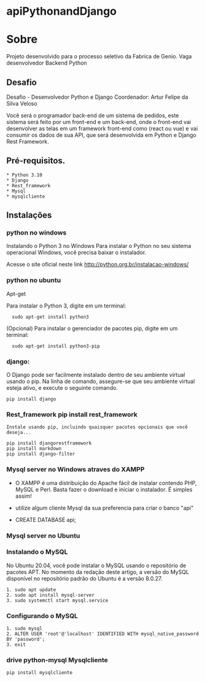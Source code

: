 # apiPythonandDjango

# Sobre

Projeto desenvolvido para o processo seletivo da Fabrica de Genio. Vaga desenvolvedor Backend Python 

## Desafio
  Desafio - Desenvolvedor Python e Django
  Coordenador: Artur Felipe da Silva Veloso

  Você será o programador back-end de um sistema de pedidos, este sistema será feito por
  um front-end e um back-end, onde o front-end vai desenvolver as telas em um framework
  front-end como (react ou vue) e vai consumir os dados de sua API, que será desenvolvida
  em Python e Django Rest Framework.

## Pré-requisitos.
    * Python 3.10
    * Django 
    * Rest_framework
    * Mysql
    * mysqlcliente
## Instalações

### python no windows 
Instalando o Python 3 no Windows
Para instalar o Python no seu sistema operacional Windows, você precisa baixar o instalador. 

Acesse o site oficial neste link http://python.org.br/instalacao-windows/

### python no ubuntu

Apt-get

Para instalar o Python 3, digite em um terminal:

      sudo apt-get install python3

(Opcional) Para instalar o gerenciador de pacotes pip, digite em um terminal:
      
      sudo apt-get install python3-pip

### django:

  O Django pode ser facilmente instalado dentro de seu ambiente virtual usando o pip.
    Na linha de comando, assegure-se que seu ambiente virtual esteja ativo, e execute o seguinte comando.
    
    pip install django
### Rest_framework pip install rest_framework
        
    Instale usando pip, incluindo quaisquer pacotes opcionais que você deseja...
    
    pip install djangorestframework
    pip install markdown    
    pip install django-filter
    
### Mysql server no Windows atraves do XAMPP
  
  * O XAMPP é uma distribuição do Apache fácil de instalar contendo PHP, MySQL e Perl. Basta fazer o download e iniciar o instalador. É simples assim!
  
  * utilize algum cliente Mysql da sua preferencia para criar o banco "api"
  
  * CREATE DATABASE api;
  
### Mysql server no Ubuntu
    
### Instalando o MySQL
No Ubuntu 20.04, você pode instalar o MySQL usando o repositório de pacotes APT. No momento da redação deste artigo, a versão do MySQL disponível no                   repositório padrão do Ubuntu é a versão 8.0.27.

    1. sudo apt update
    2. sudo apt install mysql-server
    3. sudo systemctl start mysql.service

### Configurando o MySQL
  
    1. sudo mysql
    2. ALTER USER 'root'@'localhost' IDENTIFIED WITH mysql_native_password BY 'password';
    3. exit
### drive python-mysql Mysqlcliente

    pip install mysqlcliente
